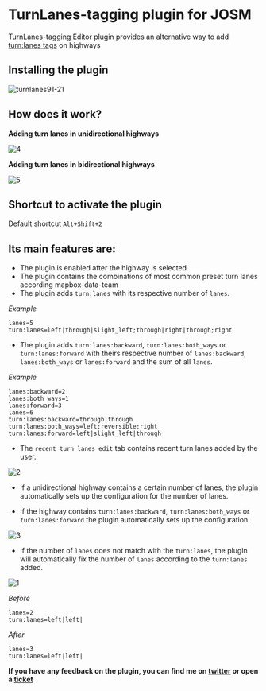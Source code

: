 # TurnLanes-tagging plugin for JOSM

TurnLanes-tagging Editor plugin provides an alternative way to add [turn:lanes tags](http://wiki.openstreetmap.org/wiki/Key:turn#Turning_indications_per_lane) on highways

## Installing the plugin

![turnlanes91-21](https://cloud.githubusercontent.com/assets/1152236/16094397/b7184c3c-3305-11e6-8294-1a1af89a3e60.gif)

## How does it work?

**Adding turn lanes in unidirectional highways**

![4](https://cloud.githubusercontent.com/assets/1152236/16133679/c56fe05e-33de-11e6-8f18-cb5efa721cde.gif)

**Adding turn lanes in bidirectional highways**

![5](https://cloud.githubusercontent.com/assets/1152236/16133863/aa636bfe-33df-11e6-9161-6ccd6b10559c.gif)

## Shortcut to activate the plugin

Default shortcut `Alt+Shift+2`

## Its main features are:

- The plugin is enabled after the highway is selected.
- The plugin contains the combinations of most common preset turn lanes according mapbox-data-team
- The plugin adds `turn:lanes` with its respective number of `lanes`.

*Example*

```
lanes=5
turn:lanes=left|through|slight_left;through|right|through;right
```

- The plugin adds `turn:lanes:backward`, `turn:lanes:both_ways` or  `turn:lanes:forward`  with theirs respective number of `lanes:backward`, `lanes:both_ways` or `lanes:forward` and the sum of all `lanes`.

*Example*

```
lanes:backward=2
lanes:both_ways=1
lanes:forward=3
lanes=6
turn:lanes:backward=through|through
turn:lanes:both_ways=left;reversible;right
turn:lanes:forward=left|slight_left|through
```

- The `recent turn lanes edit` tab contains recent turn lanes added by the user.

![2](https://cloud.githubusercontent.com/assets/1152236/16133282/8b005b76-33dc-11e6-98ed-db53be95473d.gif)


- If a unidirectional highway contains a certain number of lanes, the plugin automatically sets up the configuration for the number of lanes.


- If the highway contains `turn:lanes:backward`, `turn:lanes:both_ways` or `turn:lanes:forward` the plugin automatically sets up the configuration. 


![3](https://cloud.githubusercontent.com/assets/1152236/16133401/44d59642-33dd-11e6-9d90-1f9621cec6cf.gif)


- If the number of `lanes` does not match with the `turn:lanes`, the plugin will automatically fix the  number of `lanes` according to the `turn:lanes` added.



![1](https://cloud.githubusercontent.com/assets/1152236/16132547/32be798c-33d9-11e6-9208-77258d5fbb77.gif)

*Before*
```
lanes=2
turn:lanes=left|left|
```
*After*
```
lanes=3
turn:lanes=left|left|
```


**If you have any feedback on the plugin, you can find me on [twitter](https://twitter.com/Rub21tk) or open a [ticket](https://github.com/mapbox/turnlanes-tagging/issues/new)**







